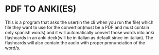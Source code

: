 
# PDF TO ANKI(ES)
This is a program that asks the user(in the cli when you run the file) which file they want to use for the convertion(must be a PDF and must contain only spanish words) and it will automatically convert those words into anki flashcards in an anki deck(will be in italian as default since im italian). The flashcards will also contain the audio with proper pronunciation of the word/s. 


